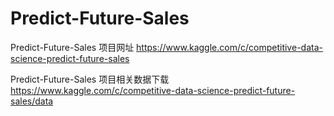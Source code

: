 # Predict-Future-Sales

Predict-Future-Sales 项目网址
https://www.kaggle.com/c/competitive-data-science-predict-future-sales

Predict-Future-Sales 项目相关数据下载
https://www.kaggle.com/c/competitive-data-science-predict-future-sales/data
